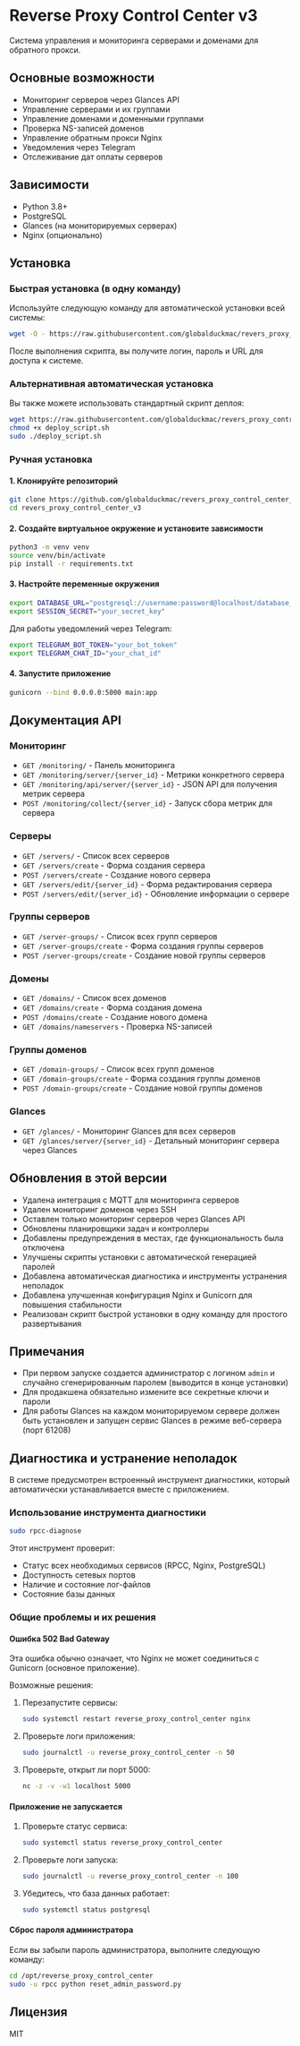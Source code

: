 # Reverse Proxy Control Center v3

Система управления и мониторинга серверами и доменами для обратного прокси.

## Основные возможности

- Мониторинг серверов через Glances API
- Управление серверами и их группами
- Управление доменами и доменными группами
- Проверка NS-записей доменов
- Управление обратным прокси Nginx
- Уведомления через Telegram
- Отслеживание дат оплаты серверов

## Зависимости

- Python 3.8+
- PostgreSQL
- Glances (на мониторируемых серверах)
- Nginx (опционально)

## Установка

### Быстрая установка (в одну команду)

Используйте следующую команду для автоматической установки всей системы:

```bash
wget -O - https://raw.githubusercontent.com/globalduckmac/revers_proxy_control_center_v3/main/quick_install.sh | sudo bash
```

После выполнения скрипта, вы получите логин, пароль и URL для доступа к системе.

### Альтернативная автоматическая установка

Вы также можете использовать стандартный скрипт деплоя:

```bash
wget https://raw.githubusercontent.com/globalduckmac/revers_proxy_control_center_v3/main/deploy_script.sh
chmod +x deploy_script.sh
sudo ./deploy_script.sh
```

### Ручная установка

#### 1. Клонируйте репозиторий

```bash
git clone https://github.com/globalduckmac/revers_proxy_control_center_v3.git
cd revers_proxy_control_center_v3
```

#### 2. Создайте виртуальное окружение и установите зависимости

```bash
python3 -m venv venv
source venv/bin/activate
pip install -r requirements.txt
```

#### 3. Настройте переменные окружения

```bash
export DATABASE_URL="postgresql://username:password@localhost/database_name"
export SESSION_SECRET="your_secret_key"
```

Для работы уведомлений через Telegram:
```bash
export TELEGRAM_BOT_TOKEN="your_bot_token"
export TELEGRAM_CHAT_ID="your_chat_id"
```

#### 4. Запустите приложение

```bash
gunicorn --bind 0.0.0.0:5000 main:app
```

## Документация API

### Мониторинг

- `GET /monitoring/` - Панель мониторинга
- `GET /monitoring/server/{server_id}` - Метрики конкретного сервера
- `GET /monitoring/api/server/{server_id}` - JSON API для получения метрик сервера
- `POST /monitoring/collect/{server_id}` - Запуск сбора метрик для сервера

### Серверы

- `GET /servers/` - Список всех серверов
- `GET /servers/create` - Форма создания сервера
- `POST /servers/create` - Создание нового сервера
- `GET /servers/edit/{server_id}` - Форма редактирования сервера
- `POST /servers/edit/{server_id}` - Обновление информации о сервере

### Группы серверов

- `GET /server-groups/` - Список всех групп серверов
- `GET /server-groups/create` - Форма создания группы серверов
- `POST /server-groups/create` - Создание новой группы серверов

### Домены

- `GET /domains/` - Список всех доменов
- `GET /domains/create` - Форма создания домена
- `POST /domains/create` - Создание нового домена
- `GET /domains/nameservers` - Проверка NS-записей

### Группы доменов

- `GET /domain-groups/` - Список всех групп доменов
- `GET /domain-groups/create` - Форма создания группы доменов
- `POST /domain-groups/create` - Создание новой группы доменов

### Glances

- `GET /glances/` - Мониторинг Glances для всех серверов
- `GET /glances/server/{server_id}` - Детальный мониторинг сервера через Glances

## Обновления в этой версии

- Удалена интеграция с MQTT для мониторинга серверов
- Удален мониторинг доменов через SSH
- Оставлен только мониторинг серверов через Glances API
- Обновлены планировщики задач и контроллеры
- Добавлены предупреждения в местах, где функциональность была отключена
- Улучшены скрипты установки с автоматической генерацией паролей
- Добавлена автоматическая диагностика и инструменты устранения неполадок
- Добавлена улучшенная конфигурация Nginx и Gunicorn для повышения стабильности
- Реализован скрипт быстрой установки в одну команду для простого развертывания

## Примечания

- При первом запуске создается администратор с логином `admin` и случайно сгенерированным паролем (выводится в конце установки)
- Для продакшена обязательно измените все секретные ключи и пароли
- Для работы Glances на каждом мониторируемом сервере должен быть установлен и запущен сервис Glances в режиме веб-сервера (порт 61208)

## Диагностика и устранение неполадок

В системе предусмотрен встроенный инструмент диагностики, который автоматически устанавливается вместе с приложением.

### Использование инструмента диагностики

```bash
sudo rpcc-diagnose
```

Этот инструмент проверит:
- Статус всех необходимых сервисов (RPCC, Nginx, PostgreSQL)
- Доступность сетевых портов
- Наличие и состояние лог-файлов
- Состояние базы данных

### Общие проблемы и их решения

#### Ошибка 502 Bad Gateway

Эта ошибка обычно означает, что Nginx не может соединиться с Gunicorn (основное приложение).

Возможные решения:
1. Перезапустите сервисы:
   ```bash
   sudo systemctl restart reverse_proxy_control_center nginx
   ```
2. Проверьте логи приложения:
   ```bash
   sudo journalctl -u reverse_proxy_control_center -n 50
   ```
3. Проверьте, открыт ли порт 5000:
   ```bash
   nc -z -v -w1 localhost 5000
   ```

#### Приложение не запускается

1. Проверьте статус сервиса:
   ```bash
   sudo systemctl status reverse_proxy_control_center
   ```
2. Проверьте логи запуска:
   ```bash
   sudo journalctl -u reverse_proxy_control_center -n 100
   ```
3. Убедитесь, что база данных работает:
   ```bash
   sudo systemctl status postgresql
   ```

#### Сброс пароля администратора

Если вы забыли пароль администратора, выполните следующую команду:

```bash
cd /opt/reverse_proxy_control_center
sudo -u rpcc python reset_admin_password.py
```

## Лицензия

MIT